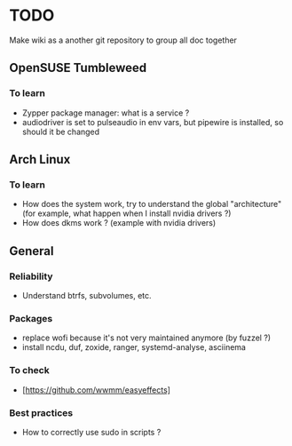 # TODO

Make wiki as a another git repository to group all doc together

## OpenSUSE Tumbleweed

### To learn

- Zypper package manager: what is a service ?
- audiodriver is set to pulseaudio in env vars, but pipewire is installed, so should it be changed

## Arch Linux

### To learn

- How does the system work, try to understand the global "architecture" (for example, what happen when I install nvidia drivers ?)
- How does dkms work ? (example with nvidia drivers)

## General

### Reliability

- Understand btrfs, subvolumes, etc.

### Packages

- replace wofi because it's not very maintained anymore (by fuzzel ?)
- install ncdu, duf, zoxide, ranger, systemd-analyse, asciinema

### To check

- [https://github.com/wwmm/easyeffects]

### Best practices

- How to correctly use sudo in scripts ?
